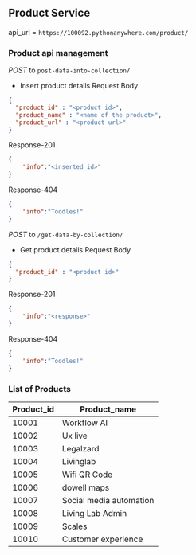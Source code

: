 ## Product Service

api_url = `https://100092.pythonanywhere.com/product/`

### Product api management
*POST* to `post-data-into-collection/`
- Insert product details
Request Body
```json
{
  "product_id" : "<product id>",
  "product_name" : "<name of the product>",
  "product_url" : "<product url>"
}
```
Response-201
```json
{
    "info":"<inserted_id>"
}
```
Response-404
```json
{
    "info":"Toodles!"
}
```

*POST* to `/get-data-by-collection/`
- Get product details 
Request Body
```json
{
  "product_id" : "<product id>"
}
```
Response-201
```json
{
    "info":"<response>"
}
```
Response-404
```json
{
    "info":"Toodles!"
}
```

### List of Products

| Product_id | Product_name |
| ----------- | ----------- |
| 10001 | Workflow AI       |
| 10002 | Ux live           |
| 10003 | Legalzard         |
| 10004 | Livinglab         |
| 10005 | Wifi QR Code      |
| 10006 | dowell maps       |
| 10007 | Social media automation|
| 10008 | Living Lab Admin  |
| 10009 | Scales            |
| 10010 | Customer experience|